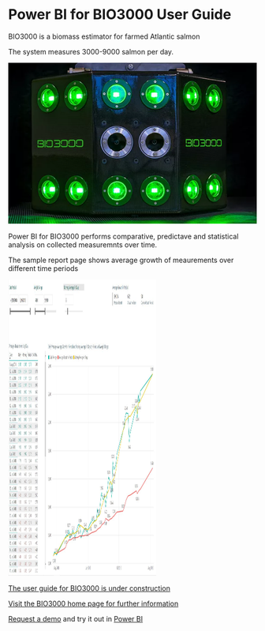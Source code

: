# Power BI for BIO3000 User Guide

BIO3000 is a biomass estimator for farmed Atlantic salmon

The system measures 3000-9000 salmon per day.

<picture>
  <source srcset="/img/camera.webp" type="image/webp">
  <source srcset="/img/camera.jpg" type="image/jpeg"> 
  <img src="/img/camera.webp">
</picture>

Power BI for BIO3000 performs comparative, predictave and statistical analysis on collected measuremnts over time.

The sample report page shows average growth of meaurements over different time periods

<img src="/img/growth-page.jpg"  height="600" width="300"/>

[The user guide for BIO3000 is under construction](https://bio3000.github.io/index.html)

[Visit the BIO3000 home page for further information](https://www.bio3000.no/home)

[Request a demo](https://www.bio3000.no/contact) and try it out in [Power BI](app.powerbi.com)
